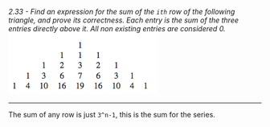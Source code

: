 *2.33 - Find an expression for the sum of the `ith` row of the following triangle, and prove its correctness. Each entry is the sum of the three entries directly above it. All non existing entries are considered 0.*  
![equation](https://github.com/jonathantorres/bookshelf/blob/master/adm/ch2/img/2-33.png)
***
The sum of any row is just `3^n-1`, this is the sum for the series.
